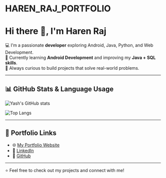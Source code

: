 # HAREN_RAJ_PORTFOLIO

# Hi there 👋, I'm Haren Raj

💻 I’m a passionate **developer** exploring Android, Java, Python, and Web Development.  
🌱 Currently learning **Android Development** and improving my **Java + SQL skills**.  
🚀 Always curious to build projects that solve real-world problems.  

---

## 📊 GitHub Stats & Language Usage  

![Yash's GitHub stats](https://github-readme-stats.vercel.app/api?username=HarenRaj-Dev&show_icons=true&theme=tokyonight)  

![Top Langs](https://github-readme-stats.vercel.app/api/top-langs/?username=HarenRaj-Dev&layout=compact&theme=tokyonight)  

---

## 🔗 Portfolio Links  

- 🌐 [My Portfolio Website](https://harenraj-dev.github.io/HAREN_RAJ_PORTFOLIO/home.html)  
- 💼 [LinkedIn](https://www.linkedin.com/in/haren-raj-koyalkar-pulkal-247773373/overlay/about-this-profile/)  
- 🐙 [GitHub](https://github.com/HarenRaj-Dev)  

---

⭐️ Feel free to check out my projects and connect with me!
